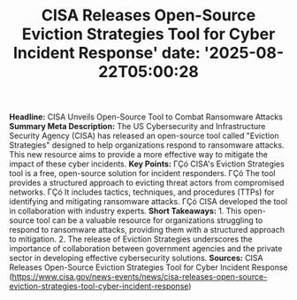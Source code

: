 ﻿---
title: "CISA Releases Open-Source Eviction Strategies Tool for Cyber Incident Response'
date: '2025-08-22T05:00:28"
category: "Markets"
summary: ""
slug: "cisa releases opensource eviction strategies tool for cyber "
source_urls:
  - "https://www.cisa.gov/news-events/news/cisa-releases-open-source-eviction-strategies-tool-cyber-incident-response"
seo:
  title: "CISA Releases Open-Source Eviction Strategies Tool for Cyber Incident Response | Hash n Hedge'
  description: '"
  keywords: ["news", "markets", "brief"]
---
**Headline:** CISA Unveils Open-Source Tool to Combat Ransomware Attacks  **Summary Meta Description:** The US Cybersecurity and Infrastructure Security Agency (CISA) has released an open-source tool called "Eviction Strategies" designed to help organizations respond to ransomware attacks. This new resource aims to provide a more effective way to mitigate the impact of these cyber incidents.  **Key Points:**  ΓÇó CISA's Eviction Strategies tool is a free, open-source solution for incident responders. ΓÇó The tool provides a structured approach to evicting threat actors from compromised networks. ΓÇó It includes tactics, techniques, and procedures (TTPs) for identifying and mitigating ransomware attacks. ΓÇó CISA developed the tool in collaboration with industry experts.  **Short Takeaways:**  1. This open-source tool can be a valuable resource for organizations struggling to respond to ransomware attacks, providing them with a structured approach to mitigation. 2. The release of Eviction Strategies underscores the importance of collaboration between government agencies and the private sector in developing effective cybersecurity solutions.  **Sources:** CISA Releases Open-Source Eviction Strategies Tool for Cyber Incident Response (https://www.cisa.gov/news-events/news/cisa-releases-open-source-eviction-strategies-tool-cyber-incident-response) 

